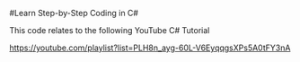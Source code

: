 #Learn Step-by-Step Coding in C#

This code relates to the following YouTube C# Tutorial

https://youtube.com/playlist?list=PLH8n_ayg-60L-V6EyqqgsXPs5A0tFY3nA


